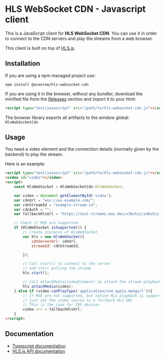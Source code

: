 # HLS WebSocket CDN - Javascript client

This is a JavaScript client for **HLS WebSocket CDN**. You can use it in order to connect to the CDN servers and play the streams from a web browser.

This client is built on top of [HLS.js](https://github.com/video-dev/hls.js).

## Installation

If you are using a npm managed project use:

```
npm install @asanrom/hls-websocket-cdn
```

If you are using it in the browser, without any bundler, download the minified file from the [Releases](https://github.com/AgustinSRG/hls-websocket-cdn/tags) section and import it to your html:

```html
<script type="text/javascript" src="/path/to/hls-websocket-cdn.js"></script>
```

The browser library exports all artifacts to the window global: `HlsWebSocketCdn`

## Usage

You need a video element and the connection details (normally given by the backend) to play the stream.

Here is an example:


```html
<script type="text/javascript" src="/path/to/hls-websocket-cdn.js"></script>
<video id="video"></video>
<script>
    const HlsWebSocket = HlsWebSocketCdn.HlsWebSocket;

    var video = document.getElementById('video');
    var cdnUrl = "wss://ws.example.com/";
    var cdnStreamId = "example-stream-id";
    var cdnAuth = "";
    var fallbackHlsUrl = "https://test-streams.mux.dev/x36xhzz/x36xhzz.m3u8";

    // Check if MSE are supported
    if (HlsWebSocket.isSupported()) {
        // Create instance of HlsWebSocket
        var hls = new HlsWebSocket({
            cdnServerUrl: cdnUrl,
            streamId: cdnStreamId,

        });

        // Call start() to connect to the server
        // and start pulling the stream
        hls.start();

        // Call attachMedia(videoElement) to attach the stream playback to a video element
        hls.attachMedia(video);
    } else if (video.canPlayType('application/vnd.apple.mpegurl')){
        // If MSE are not supported, but native HLS playback is supported
        // just set the video source to a fallback HLS URL
        // This is the case for IOS devices
        video.src = fallbackHlsUrl;
    }
</script>
```

## Documentation

 - [Typescript documentation](https://agustinsrg.github.io/hls-websocket-cdn/client-js/docs)
 - [HLS.js API documentation](https://github.com/video-dev/hls.js/blob/master/docs/API.md)